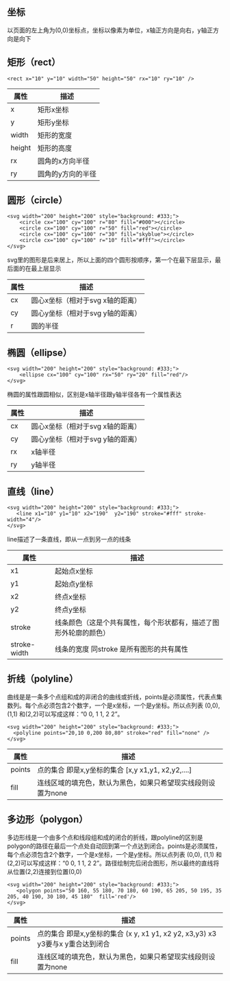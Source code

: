 ## 坐标

以页面的左上角为(0,0)坐标点，坐标以像素为单位，x轴正方向是向右，y轴正方向是向下

## 矩形（rect）
```
<rect x="10" y="10" width="50" height="50" rx="10" ry="10" />
```

属性 | 描述
---|---
 x | 矩形x坐标 
 y| 矩形y坐标
 width|矩形的宽度
 height|矩形的高度
 rx|圆角的x方向半径
 ry|圆角的y方向的半径

## 圆形（circle）
```
<svg width="200" height="200" style="background: #333;">
    <circle cx="100" cy="100" r="80" fill="#000"></circle>
    <circle cx="100" cy="100" r="50" fill="red"></circle>
    <circle cx="100" cy="100" r="30" fill="skyblue"></circle>
    <circle cx="100" cy="100" r="10" fill="#fff"></circle>
</svg>
```

svg里的图形是后来居上，所以上面的四个圆形按顺序，第一个在最下层显示，最后面的在最上层显示

属性 | 描述
---|---
 cx | 圆心x坐标（相对于svg x轴的距离） 
 cy| 圆心y坐标（相对于svg y轴的距离）
 r|圆的半径

## 椭圆（ellipse）
```
<svg width="200" height="200" style="background: #333;">
    <ellipse cx="100" cy="100" rx="50" ry="20" fill="red"/>
</svg>
```

椭圆的属性跟圆相似，区别是x轴半径跟y轴半径各有一个属性表达

属性 | 描述
---|---
 cx | 圆心x坐标（相对于svg x轴的距离） 
 cy| 圆心y坐标（相对于svg y轴的距离）
 rx| x轴半径
 ry| y轴半径

 ## 直线（line）

 ```
<svg width="200" height="200" style="background: #333;">
    <line x1="10" y1="10" x2="190"  y2="190" stroke="#fff" stroke-width="4"/>
</svg>
 ```
 line描述了一条直线，即从一点到另一点的线条

 属性 | 描述
---|---
 x1 | 起始点x坐标 
 y1| 起始点y坐标
 x2| 终点x坐标
 y2| 终点y坐标
 stroke|线条颜色（这是个共有属性，每个形状都有，描述了图形外轮廓的颜色）
 stroke-width| 线条的宽度 同stroke 是所有图形的共有属性

  ## 折线（polyline）
  曲线是是一条多个点组和成的非闭合的曲线或折线，points是必须属性，代表点集数列。每个点必须包含2个数字，一个是x坐标，一个是y坐标。所以点列表 (0,0), (1,1) 和(2,2)可以写成这样：“0 0, 1 1, 2 2”。
  ```
  <svg width="200" height="200" style="background: #333;">
    <polyline points="20,10 0,200 80,80" stroke="red" fill="none" />
  </svg>
  ```
  
 属性 | 描述
---|---
 points | 点的集合 即是x,y坐标的集合 [x,y x1,y1, x2,y2,....]
 fill |连线区域的填充色，默认为黑色，如果只希望现实线段则设置为none


## 多边形（polygon）
  多边形线是一个由多个点和线段组和成的闭合的折线，跟polyline的区别是polygon的路径在最后一个点处自动回到第一个点达到闭合。points是必须属性，每个点必须包含2个数字，一个是x坐标，一个是y坐标。所以点列表 (0,0), (1,1) 和(2,2)可以写成这样：“0 0, 1 1, 2 2”。路径绘制完后闭合图形，所以最终的直线将从位置(2,2)连接到位置(0,0)
  ```
  <svg width="200" height="200" style="background: #333;">
     <polygon points="50 160, 55 180, 70 180, 60 190, 65 205, 50 195, 35 205, 40 190, 30 180, 45 180"  fill='red'/>
  </svg>
  ```
  
 属性 | 描述
---|---
 points | 点的集合 即是x,y坐标的集合 (x y, x1 y1, x2 y2, x3,y3) x3 y3要与x y重合达到闭合
 fill |连线区域的填充色，默认为黑色，如果只希望现实线段则设置为none